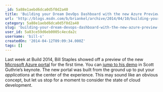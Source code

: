 ```yaml
---
_id: 5a88e1aebd6dca0d5f0d2a40
title: 'Building your Dream DevOps Dashboard with the new Azure Preview Portal'
url: 'http://blogs.msdn.com/b/briankel/archive/2014/04/10/building-your-dream-devops-dashboard-with-the-new-azure-preview-portal.aspx'
category: 5a88e1aebd6dca0d5f0d2a40
slug: 'building-your-dream-devops-dashboard-with-the-new-azure-preview-portal'
user_id: 5a83ce59d6eb0005c4ecda2c
username: 'bill-s'
createdOn: '2014-04-12T09:09:34.000Z'
tags: []
---
```


Last week at Build 2014, Bill Staples showed off a preview of the new <a href="http://portal.azure.com/">Microsoft Azure portal</a> for the first time. You can <a href="http://channel9.msdn.com/Events/Build/2014/KEY02#time=85m">jump to his demo</a> in Scott Guthrie’s keynote. The new portal was built from the ground up to put your <em>applications</em> at the center of the experience. This may sound like an obvious concept, but let us stop for a moment to consider the state of cloud development.
